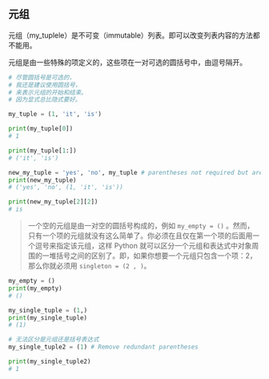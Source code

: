 ## 元组

元组（my_tuplele）是不可变（immutable）列表。即可以改变列表内容的方法都不能用。

元组是由一些特殊的项定义的，这些项在一对可选的圆括号中，由逗号隔开。

```python
# 尽管圆括号是可选的，
# 我还是建议使用圆括号，
# 来表示元组的开始和结束。
# 因为显式总比隐式要好。

my_tuple = (1, 'it', 'is')

print(my_tuple[0])
# 1

print(my_tuple[1:])
# ('it', 'is')

new_my_tuple = 'yes', 'no', my_tuple # parentheses not required but are a good idea
print(new_my_tuple)
# ('yes', 'no', (1, 'it', 'is'))

print(new_my_tuple[2][2])
# is
```

> 一个空的元组是由一对空的圆括号构成的，例如 `my_empty = ()` 。然而，只有一个项的元组就没有这么简单了。你必须在且仅在第一个项的后面用一个逗号来指定该元组，这样 Python 就可以区分一个元组和表达式中对象周围的一堆括号之间的区别了。即，如果你想要一个元组只包含一个项：2，那么你就必须用 `singleton = (2 , )`。

```python
my_empty = ()
print(my_empty)
# ()

my_single_tuple = (1,)
print(my_single_tuple)
# (1)

# 无法区分是元组还是括号表达式
my_single_tuple2 = (1) # Remove redundant parentheses

print(my_single_tuple2)
# 1 
```